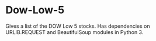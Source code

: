 # Dow-Low-5

Gives a list of the DOW Low 5 stocks. Has dependencies on URLIB.REQUEST and BeautifulSoup modules in Python 3.
